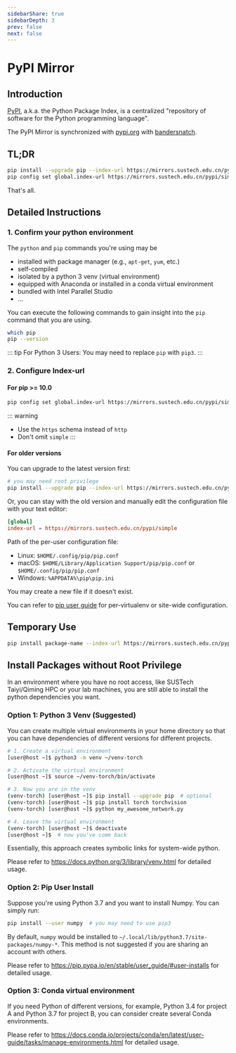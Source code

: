 ```yaml
---
sidebarShare: true
sidebarDepth: 3
prev: false
next: false
---
```


# PyPI Mirror

## Introduction

[PyPI](https://pypi.org/), a.k.a. the Python Package Index, is a centralized "repository of software for the Python programming language".

The PyPI Mirror is synchronized with [pypi.org](https://pypi.org) with [bandersnatch](https://pypi.org/project/bandersnatch/).


## TL;DR

``` sh
pip install --upgrade pip --index-url https://mirrors.sustech.edu.cn/pypi/simple
pip config set global.index-url https://mirrors.sustech.edu.cn/pypi/simple
```

That's all.


## Detailed Instructions

### 1. Confirm your python environment

The `python` and `pip` commands you're using may be
- installed with package manager (e.g., `apt-get`, `yum`, etc.)
- self-compiled
- isolated by a python 3 venv (virtual environment)
- equipped with Anaconda or installed in a conda virtual environment
- bundled with Intel Parallel Studio
- ...

You can execute the following commands to gain insight into the `pip` command that you are using.

``` sh
which pip
pip --version
```

::: tip For Python 3 Users:
You may need to replace `pip` with `pip3`.
:::

### 2. Configure Index-url

#### For pip >= 10.0

``` sh
pip config set global.index-url https://mirrors.sustech.edu.cn/pypi/simple
```

::: warning
- Use the `https` schema instead of `http`
- Don't omit `simple`
:::

#### For older versions

You can upgrade to the latest version first:

``` sh
# you may need root privilege
pip install --upgrade pip --index-url https://mirrors.sustech.edu.cn/pypi/simple
```

Or, you can stay with the old version and manually edit the configuration file with your text editor:

``` toml
[global]
index-url = https://mirrors.sustech.edu.cn/pypi/simple
```

Path of the per-user configuration file:
- Linux: `$HOME/.config/pip/pip.conf`
- macOS: `$HOME/Library/Application Support/pip/pip.conf` or `$HOME/.config/pip/pip.conf`
- Windows: `%APPDATA%\pip\pip.ini`

You may create a new file if it doesn't exist.

You can refer to [pip user guide](https://pip.pypa.io/en/stable/user_guide/#configuration) for per-virtualenv or site-wide configuration.


## Temporary Use

``` sh
pip install package-name --index-url https://mirrors.sustech.edu.cn/pypi/simple
```

## Install Packages without Root Privilege

In an environment where you have no root access, like SUSTech Taiyi/Qiming HPC or your lab machines, you are still able to install the python dependencies you want.

### Option 1: Python 3 Venv (Suggested)

You can create multiple virtual environments in your home directory so that you can have dependencies of different versions for different projects.

``` sh
# 1. Create a virtual environment
[user@host ~]$ python3 -m venv ~/venv-torch

# 2. Activate the virtual environment
[user@host ~]$ source ~/venv-torch/bin/activate

# 3. Now you are in the venv
(venv-torch) [user@host ~]$ pip install --upgrade pip  # optional
(venv-torch) [user@host ~]$ pip install torch torchvision
(venv-torch) [user@host ~]$ python my_awesome_network.py

# 4. Leave the virtual environment
(venv-torch) [user@host ~]$ deactivate
[user@host ~]$  # now you've come back
```

Essentially, this approach creates symbolic links for system-wide python.

Please refer to <https://docs.python.org/3/library/venv.html> for detailed usage.

### Option 2: Pip User Install

Suppose you're using Python 3.7 and you want to install Numpy. You can simply run:

``` sh
pip install --user numpy  # you may need to use pip3
```

By default, `numpy` would be installed to `~/.local/lib/python3.7/site-packages/numpy-*`. This method is not suggested if you are sharing an account with others.

Please refer to <https://pip.pypa.io/en/stable/user_guide/#user-installs> for detailed usage.

### Option 3: Conda virtual environment

If you need Python of different versions, for example, Python 3.4 for project A and Python 3.7 for project B, you can consider create several Conda environments.

Please refer to <https://docs.conda.io/projects/conda/en/latest/user-guide/tasks/manage-environments.html> for detailed usage.
